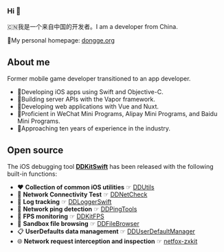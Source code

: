 ### Hi 👋

🇨🇳我是一个来自中国的开发者。I am a developer from China. 

🎉My personal homepage: [dongge.org](https://dongge.org)

## About me

Former mobile game developer transitioned to an app developer. 

* 📱Developing iOS apps using Swift and Objective-C.
* 📡Building server APIs with the Vapor framework.
* 🧭Developing web applications with Vue and Nuxt.
* 🔌Proficient in WeChat Mini Programs, Alipay Mini Programs, and Baidu Mini Programs.
* 🚩Approaching ten years of experience in the industry. 

## Open source

The iOS debugging tool **[DDKitSwift](https://github.com/DamonHu/DDKitSwift)** has been released with the following built-in functions:  

* ♥️ **Collection of common iOS utilities** ☞ [DDUtils](https://github.com/DamonHu/DDUtils)
* 📡 **Network Connectivity Test** ☞ [DDNetCheck](https://github.com/DamonHu/DDNetCheck)  
* 🐛 **Log tracking** ☞ [DDLoggerSwift](https://github.com/DamonHu/DDLoggerSwift)  
* 📶 **Network ping detection** ☞ [DDPingTools](https://github.com/DamonHu/DDPingTools)  
* 📱 **FPS monitoring** ☞ [DDKitFPS](https://github.com/DamonHu/DDKitFPS)
* 📂 **Sandbox file browsing** ☞ [DDFileBrowser](https://github.com/DamonHu/DDFileBrowser)  
* 📋 **UserDefaults data management** ☞ [DDUserDefaultManager](https://github.com/DamonHu/DDUserDefaultManager)  
* 🌐 **Network request interception and inspection** ☞ [netfox-zxkit](https://github.com/DamonHu/netfox-zxkit)

